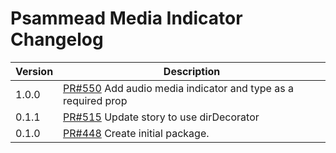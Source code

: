 # Psammead Media Indicator Changelog

<!-- prettier-ignore -->
| Version | Description |
| ------- | ----------- |
| 1.0.0   | [PR#550](https://github.com/BBC-News/psammead/pull/550) Add audio media indicator and type as a required prop |
| 0.1.1   | [PR#515](https://github.com/BBC-News/psammead/pull/515) Update story to use dirDecorator |
| 0.1.0   | [PR#448](https://github.com/BBC-News/psammead/pull/448) Create initial package. |
